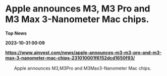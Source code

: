 # Apple announces M3, M3 Pro and M3 Max 3-Nanometer Mac chips.
**Top News**

**2023-10-31 00:09**

**https://www.ainvest.com/news/apple-announces-m3-m3-pro-and-m3-max-3-nanometer-mac-chips-231010001f6152dcd1650f93/**

　　Apple announces M3,M3Pro and M3Max3-Nanometer Mac chips.